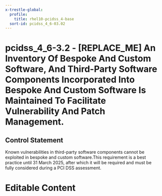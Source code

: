 ```yaml
---
x-trestle-global:
  profile:
    title: rhel10-pcidss_4-base
  sort-id: pcidss_4_6-03.02
---
```


# pcidss_4_6-3.2 - \[REPLACE_ME\] An Inventory Of Bespoke And Custom Software, And Third-Party Software Components Incorporated Into Bespoke And Custom Software Is Maintained To Facilitate Vulnerability And Patch Management.

## Control Statement

Known vulnerabilities in third-party software components cannot be exploited in bespoke
and custom software.This requirement is a best practice until 31 March 2025, after which
it will be required and must be fully considered during a PCI DSS assessment.

# Editable Content

<!-- Make additions and edits below -->
<!-- The above represents the contents of the control as received by the profile, prior to additions. -->
<!-- If the profile makes additions to the control, they will appear below. -->
<!-- The above markdown may not be edited but you may edit the content below, and/or introduce new additions to be made by the profile. -->
<!-- If there is a yaml header at the top, parameter values may be edited. Use --set-parameters to incorporate the changes during assembly. -->
<!-- The content here will then replace what is in the profile for this control, after running profile-assemble. -->
<!-- The current profile has no added parts for this control, but you may add new ones here. -->
<!-- Each addition must have a heading either of the form ## Control my_addition_name -->
<!-- or ## Part a. (where the a. refers to one of the control statement labels.) -->
<!-- "## Control" parts are new parts added after the statement part. -->
<!-- "## Part" parts are new parts added into the top-level statement part with that label. -->
<!-- Subparts may be added with nested hash levels of the form ### My Subpart Name -->
<!-- underneath the parent ## Control or ## Part being added -->
<!-- See https://oscal-compass.github.io/compliance-trestle/tutorials/ssp_profile_catalog_authoring/ssp_profile_catalog_authoring for guidance. -->
